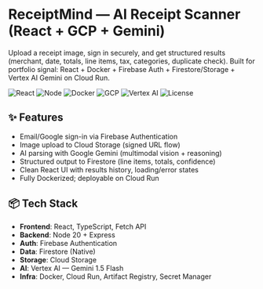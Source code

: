 # ReceiptMind — AI Receipt Scanner (React + GCP + Gemini)

Upload a receipt image, sign in securely, and get structured results (merchant, date, totals, line items, tax, categories, duplicate check).
Built for portfolio signal: React + Docker + Firebase Auth + Firestore/Storage + Vertex AI Gemini on Cloud Run.

<!-- Badges -->
![React](https://img.shields.io/badge/React-18-blue)
![Node](https://img.shields.io/badge/Node-20-green)
![Docker](https://img.shields.io/badge/Docker-Containerized-informational)
![GCP](https://img.shields.io/badge/GCP-Cloud%20Run%20%7C%20Firestore%20%7C%20Storage-orange)
![Vertex AI](https://img.shields.io/badge/Vertex%20AI-Gemini%201.5%20Flash-purple)
![License](https://img.shields.io/badge/License-MIT-lightgrey)

## ✨ Features
- Email/Google sign-in via Firebase Authentication
- Image upload to Cloud Storage (signed URL flow)
- AI parsing with Google Gemini (multimodal vision + reasoning)
- Structured output to Firestore (line items, totals, confidence)
- Clean React UI with results history, loading/error states
- Fully Dockerized; deployable on Cloud Run

## 📦 Tech Stack
- **Frontend**: React, TypeScript, Fetch API
- **Backend**: Node 20 + Express
- **Auth**: Firebase Authentication
- **Data**: Firestore (Native)
- **Storage**: Cloud Storage
- **AI**: Vertex AI — Gemini 1.5 Flash
- **Infra**: Docker, Cloud Run, Artifact Registry, Secret Manager
